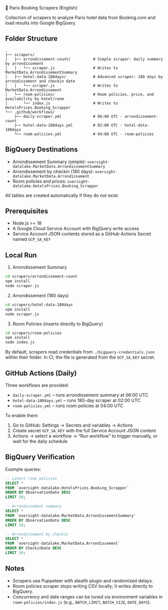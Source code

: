 🏨 Paris Booking Scrapers (English)

Collection of scrapers to analyze Paris hotel data from Booking.com and load results into Google BigQuery.

## Folder Structure

```
.
├── scrapers/
│   ├── arrondissement-count/          # Simple scraper: daily summary by arrondissement
│   │   └── scraper.js                 # Writes to MarketData.ArrondissementSummary
│   ├── hotel-data-180days/            # Advanced scraper: 180 days by arrondissement and checkin date
│   │   └── scraper.js                 # Writes to MarketData.Arrondissement
│   └── room-policies/                 # Room policies, price, and availability by hotel/room
│       └── index.js                   # Writes to HotelsPrices.Booking_Scrapper
└── .github/workflows/
    ├── daily-scraper.yml              # 06:00 UTC - arrondissement-count
    ├── hotel-data-180days.yml         # 02:00 UTC - hotel-data-180days
    └── room-policies.yml              # 04:00 UTC - room-policies
```

## BigQuery Destinations

- Arrondissement Summary (simple): `oversight-datalake.MarketData.ArrondissementSummary`
- Arrondissement by checkin (180 days): `oversight-datalake.MarketData.Arrondissement`
- Room policies and prices: `oversight-datalake.HotelsPrices.Booking_Scrapper`

All tables are created automatically if they do not exist.

## Prerequisites

- Node.js >= 18
- A Google Cloud Service Account with BigQuery write access
- Service Account JSON contents stored as a GitHub Actions Secret named `GCP_SA_KEY`

## Local Run

1) Arrondissement Summary

```bash
cd scrapers/arrondissement-count
npm install
node scraper.js
```

2) Arrondissement (180 days)

```bash
cd scrapers/hotel-data-180days
npm install
node scraper.js
```

3) Room Policies (inserts directly to BigQuery)

```bash
cd scrapers/room-policies
npm install
node index.js
```

By default, scrapers read credentials from `./bigquery-credentials.json` within their folder. In CI, the file is generated from the `GCP_SA_KEY` secret.

## GitHub Actions (Daily)

Three workflows are provided:

- `daily-scraper.yml` – runs arrondissement summary at 06:00 UTC
- `hotel-data-180days.yml` – runs 180-day scraper at 02:00 UTC
- `room-policies.yml` – runs room policies at 04:00 UTC

To enable them:
1. Go to GitHub: Settings → Secrets and variables → Actions
2. Create secret `GCP_SA_KEY` with the full Service Account JSON content
3. Actions → select a workflow → “Run workflow” to trigger manually, or wait for the daily schedule

## BigQuery Verification

Example queries:

```sql
-- Latest room policies
SELECT *
FROM `oversight-datalake.HotelsPrices.Booking_Scrapper`
ORDER BY ObservationDate DESC
LIMIT 50;

-- Arrondissement summary
SELECT *
FROM `oversight-datalake.MarketData.ArrondissementSummary`
ORDER BY ObservationDate DESC
LIMIT 50;

-- Arrondissement by checkin
SELECT *
FROM `oversight-datalake.MarketData.Arrondissement`
ORDER BY CheckinDate DESC
LIMIT 50;
```

## Notes

- Scrapers use Puppeteer with stealth plugin and randomized delays.
- Room policies scraper stops writing CSV locally; it writes directly to BigQuery.
- Concurrency and date ranges can be tuned via environment variables in `room-policies/index.js` (e.g., `BATCH_LIMIT`, `BATCH_SIZE`, `DATE_DAYS`).


